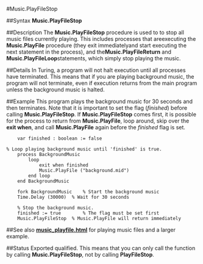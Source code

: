 
#Music.PlayFileStop

##Syntax
**Music.PlayFileStop**



##Description
The **Music.PlayFileStop** procedure is used to to stop all music files currently playing. This includes processes that areexecuting the **Music.PlayFile** procedure (they exit immediatelyand start executing the next statement in the process), and the**Music.PlayFileReturn** and **Music.PlayFileLoop**statements, which simply stop playing the music.



##Details
In Turing, a program will not halt execution until all processes have terminated. This means that if you are playing background music, the program will not terminate, even if execution returns from the main program unless the background music is halted.



##Example
This program plays the background music for 30 seconds and then terminates. Note that it is important to set the flag (*finished*) before calling **Music.PlayFileStop**. If **Music.PlayFileStop** comes first, it is possible for the process to return from **Music.PlayFile**, loop around, skip over the **exit when**, and call **Music.PlayFile** again before the *finished* flag is set.


        var finished : boolean := false

	% Loop playing background music until 'finished' is true.
        process BackgroundMusic
            loop
                exit when finished
                Music.PlayFile ("background.mid")
            end loop
        end BackgroundMusic
        
        fork BackgroundMusic    % Start the background music
        Time.Delay (30000)  % Wait for 30 seconds
        
        % Stop the background music.
        finished := true        % The flag must be set first
        Music.PlayFileStop  % Music.PlayFile will return immediately
        
##See also
**[music_playfile.html](Music.PlayFile)** for playing music files and a larger example.



##Status
Exported qualified.
This means that you can only call the function by calling **Music.PlayFileStop**, not by calling **PlayFileStop**.


